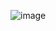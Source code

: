 ![image](https://github.com/Rakshitgupta9/COM-511/assets/95240061/89bf3fba-3b1a-49b5-a6af-c2329543e807)
